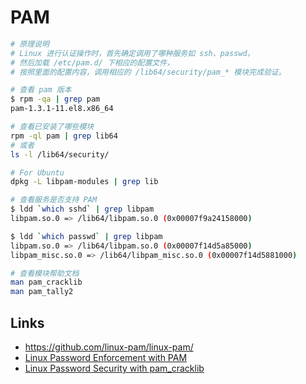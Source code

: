 # PAM

```sh
# 原理说明
# Linux 进行认证操作时，首先确定调用了哪种服务如 ssh、passwd，
# 然后加载 /etc/pam.d/ 下相应的配置文件，
# 按照里面的配置内容，调用相应的 /lib64/security/pam_* 模块完成验证。

# 查看 pam 版本
$ rpm -qa | grep pam
pam-1.3.1-11.el8.x86_64

# 查看已安装了哪些模块
rpm -ql pam | grep lib64
# 或者
ls -l /lib64/security/

# For Ubuntu
dpkg -L libpam-modules | grep lib

# 查看服务是否支持 PAM
$ ldd `which sshd` | grep libpam
libpam.so.0 => /lib64/libpam.so.0 (0x00007f9a24158000)

$ ldd `which passwd` | grep libpam
libpam.so.0 => /lib64/libpam.so.0 (0x00007f14d5a85000)
libpam_misc.so.0 => /lib64/libpam_misc.so.0 (0x00007f14d5881000)

# 查看模块帮助文档
man pam_cracklib
man pam_tally2
```

## Links

- https://github.com/linux-pam/linux-pam/
- [Linux Password Enforcement with PAM](https://deer-run.com/users/hal/linux_passwords_pam.html)
- [Linux Password Security with pam_cracklib](https://deer-run.com/users/hal/sysadmin/pam_cracklib.html)